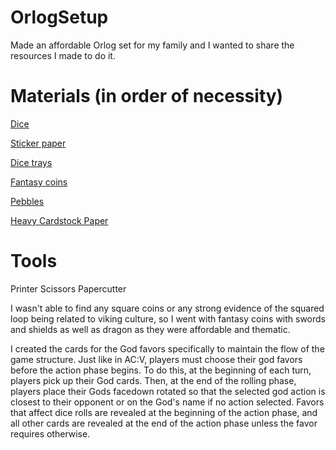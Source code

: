 # OrlogSetup
Made an affordable Orlog set for my family and I wanted to share the resources I made to do it. 

# Materials (in order of necessity)
[Dice](https://www.amazon.com/gp/product/B07N7Y4RPW/ref=ppx_yo_dt_b_asin_image_o04_s00?ie=UTF8&psc=1 "From Amazon")

[Sticker paper](https://www.amazon.com/gp/product/B07T1HRYL5/ref=ppx_yo_dt_b_asin_image_o03_s00?ie=UTF8&psc=1 "From Amazon")

[Dice trays](https://www.amazon.com/gp/product/B07MYQZG4M/ref=ppx_yo_dt_b_asin_image_o02_s00?ie=UTF8&psc=1 "From Amazon")

[Fantasy coins](https://www.amazon.com/gp/product/B07ZPGTW96/ref=ppx_yo_dt_b_asin_image_o02_s00?ie=UTF8&psc=1 "From Amazon")

[Pebbles](https://www.amazon.com/gp/product/B074N8X3GQ/ref=ppx_yo_dt_b_asin_image_o02_s00?ie=UTF8&psc=1 "From Amazon")

[Heavy Cardstock Paper](https://www.amazon.com/Neenah-Cardstock-Heavy-Weight-Brightness-91437/dp/B07D4YF3K4/ref=sr_1_6?dchild=1&keywords=cardstock+paper&qid=1605891777&sr=8-6 "From Amazon")

# Tools
Printer
Scissors
Papercutter

I wasn't able to find any square coins or any strong evidence of the squared loop being related to viking culture, so I went with fantasy coins with swords and shields as well as dragon as they were affordable and thematic. 

I created the cards for the God favors specifically to maintain the flow of the game structure. Just like in AC:V, players must choose their god favors before the action phase begins. To do this, at the beginning of each turn, players pick up their God cards. Then, at the end of the rolling phase, players place their Gods facedown rotated so that the selected god action is closest to their opponent or on the God's name if no action selected. Favors that affect dice rolls are revealed at the beginning of the action phase, and all other cards are revealed at the end of the action phase unless the favor requires otherwise. 
